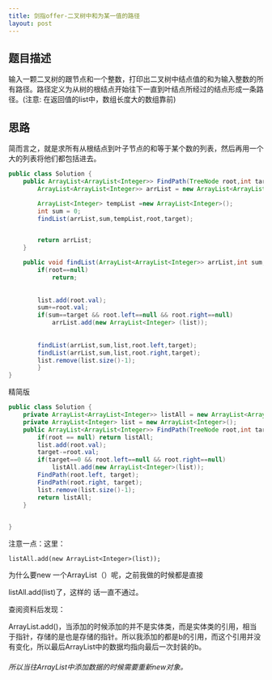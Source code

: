 ```yaml
---
title: 剑指offer-二叉树中和为某一值的路径
layout: post
---
```

## 题目描述

输入一颗二叉树的跟节点和一个整数，打印出二叉树中结点值的和为输入整数的所有路径。路径定义为从树的根结点开始往下一直到叶结点所经过的结点形成一条路径。(注意: 在返回值的list中，数组长度大的数组靠前)

## 思路

简而言之，就是求所有从根结点到叶子节点的和等于某个数的列表，然后再用一个大的列表将他们都包括进去。

```java
public class Solution {
    public ArrayList<ArrayList<Integer>> FindPath(TreeNode root,int target) {
        ArrayList<ArrayList<Integer>> arrList = new ArrayList<ArrayList<Integer>>();

        ArrayList<Integer> tempList =new ArrayList<Integer>();
        int sum = 0;
        findList(arrList,sum,tempList,root,target);


        return arrList;
    }

    public void findList(ArrayList<ArrayList<Integer>> arrList,int sum,ArrayList<Integer> list, TreeNode root, int target){
        if(root==null)
            return;
            
        
        list.add(root.val);
        sum+=root.val;
        if(sum==target && root.left==null && root.right==null)
            arrList.add(new ArrayList<Integer> (list));
           
       
        findList(arrList,sum,list,root.left,target);        
        findList(arrList,sum,list,root.right,target);       
        list.remove(list.size()-1);
        }        
}
```

精简版

```java
public class Solution {
    private ArrayList<ArrayList<Integer>> listAll = new ArrayList<ArrayList<Integer>>();
    private ArrayList<Integer> list = new ArrayList<Integer>();
    public ArrayList<ArrayList<Integer>> FindPath(TreeNode root,int target) {
        if(root == null) return listAll;
        list.add(root.val);
        target-=root.val;
        if(target==0 && root.left==null && root.right==null)
            listAll.add(new ArrayList<Integer>(list));
        FindPath(root.left, target);
        FindPath(root.right, target);
        list.remove(list.size()-1);
        return listAll;
    }

    
}
```

注意一点：这里：

```
listAll.add(new ArrayList<Integer>(list));
```

为什么要new 一个ArrayList<Integer>（）呢，之前我做的时候都是直接

listAll.add(list)了，这样的 话一直不通过。

查阅资料后发现：

ArrayList.add()，当添加的时候添加的并不是实体类，而是实体类的引用，相当于指针，存储的是也是存储的指针。所以我添加的都是b的引用，而这个引用并没有变化，所以最后ArrayList中的数据均指向最后一次封装的b。

###### 所以当往ArrayList中添加数据的时候需要重新new对象。